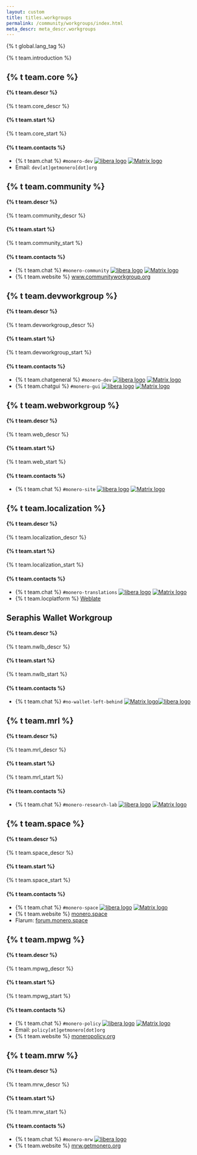 ```yaml
---
layout: custom
title: titles.workgroups
permalink: /community/workgroups/index.html
meta_descr: meta_descr.workgroups
---
```


{% t global.lang_tag %}
<div class="team">
  <div class="container description">
    <p>{% t team.introduction %}</p>
  </div>
  <section class="container">
    <div class="row">
      <div class="left half col-lg-6 col-md-6 col-sm-12 col-xs-12">
        <div class="info-block">
          <div class="row center-xs">
            <h2>{% t team.core %}</h2>
          </div>
          <h4>{% t team.descr %}</h4>
          <p>{% t team.core_descr %}</p>
          <h4>{% t team.start %}</h4>
          <p>{% t team.core_start %}</p>
          <h4>{% t team.contacts %}</h4>
          <ul class="logo">
            <li>{% t team.chat %} <code>#monero-dev</code> <a class="chats-img" href="irc://irc.libera.chat/#monero-dev"><img class="libera" src="/img/libera.svg" title="libera" alt="libera logo"></a> <a href="https://matrix.to/#/%23monero-dev:monero.social?via=matrix.org&via=monero.social" target="_blank"><img class="matrix" src="/img/matrix-logo.svg" title="Matrix" alt="Matrix logo"></a></li>
            <li>Email: <code>dev[at]getmonero[dot]org</code></li>
          </ul>
          <div class="row center-xs icons">
            <a href="https://github.com/monero-project/" target="_blank" target="_blank" rel="noreferrer, noopener" aria-label="GitHub logo"><div class="col social-icon github"></div></a>
          </div>
        </div>
      </div>
      <div class="right half col-lg-6 col-md-6 col-sm-12 col-xs-12">
        <div class="info-block">
          <div class="row center-xs">
            <h2>{% t team.community %}</h2>
          </div>
          <h4>{% t team.descr %}</h4>
          <p>{% t team.community_descr %}</p>
          <h4>{% t team.start %}</h4>
          <p>{% t team.community_start %}</p>
          <h4>{% t team.contacts %}</h4>
          <ul class="logo">
            <li>{% t team.chat %} <code>#monero-community</code> <a class="chats-img" href="irc://irc.libera.chat/#monero-community"><img class="libera" src="/img/libera.svg" title="libera" alt="libera logo"></a> <a href="https://matrix.to/#/%23monero-community:monero.social?via=matrix.org&via=monero.social" target="_blank"><img class="matrix" src="/img/matrix-logo.svg" title="Matrix" alt="Matrix logo"></a></li>
            <li>{% t team.website %} <a href="https://www.communityworkgroup.org/" target="_blank">www.communityworkgroup.org</a></li>
          </ul>
          <div class="row center-xs icons">
            <a class="ext-noicon" href="https://repo.getmonero.org/monero-project/" target="_blank" rel="noreferrer, noopener" aria-label="Gitlab logo"><div class="col social-icon gitlab"></div></a><a href="https://www.reddit.com/r/MoneroCommunity/" target="_blank" target="_blank" rel="noreferrer, noopener" aria-label="Reddit logo"><div class="col social-icon reddit"></div></a>
          </div>
        </div>
      </div>
      <div class="left half col-lg-6 col-md-6 col-sm-12 col-xs-12">
        <div class="info-block">
          <div class="row center-xs">
            <h2>{% t team.devworkgroup %}</h2>
          </div>
          <h4>{% t team.descr %}</h4>
          <p>{% t team.devworkgroup_descr %}</p>
          <h4>{% t team.start %}</h4>
          <p>{% t team.devworkgroup_start %}</p>
          <h4>{% t team.contacts %}</h4>
          <ul class="logo">
            <li>{% t team.chatgeneral %} <code>#monero-dev</code> <a class="chats-img" href="irc://irc.libera.chat/#monero-dev"><img class="libera" src="/img/libera.svg" title="libera" alt="libera logo"></a> <a href="https://matrix.to/#/%23monero-dev:monero.social?via=matrix.org" target="_blank"><img class="matrix" src="/img/matrix-logo.svg" title="Matrix" alt="Matrix logo"></a></li>
            <li>{% t team.chatgui %} <code>#monero-gui</code> <a class="chats-img" href="irc://irc.libera.chat/#monero-gui"><img class="libera" src="/img/libera.svg" title="libera" alt="libera logo"></a> <a href="https://matrix.to/#/%23monero-gui:monero.social?via=matrix.org" target="_blank"><img class="matrix" src="/img/matrix-logo.svg" title="Matrix" alt="Matrix logo"></a></li>
          </ul>
          <div class="row center-xs icons">
            <a href="https://github.com/monero-project/monero" target="_blank" target="_blank" rel="noreferrer, noopener" aria-label="Github monero logo"><div class="col social-icon github"></div></a>
            <a href="https://github.com/monero-project/monero-gui" target="_blank" target="_blank" rel="noreferrer, noopener" aria-label="github monero-gui logo"><div class="col social-icon github"></div></a>
          </div>
        </div>
      </div>
      <div class="right half col-lg-6 col-md-6 col-sm-12 col-xs-12">
        <div class="info-block">
          <div class="row center-xs">
            <h2>{% t team.webworkgroup %}</h2>
          </div>
          <h4>{% t team.descr %}</h4>
          <p>{% t team.web_descr %}</p>
          <h4>{% t team.start %}</h4>
          <p>{% t team.web_start %}</p>
          <h4>{% t team.contacts %}</h4>
          <ul class="logo">
            <li>{% t team.chat %} <code>#monero-site</code> <a class="chats-img" href="irc://irc.libera.chat/#monero-site"><img class="libera" src="/img/libera.svg" title="libera" alt="libera logo"></a> <a href="https://matrix.to/#/%23monero-site:monero.social?via=matrix.org" target="_blank"><img class="matrix" src="/img/matrix-logo.svg" title="Matrix" alt="Matrix logo"></a></li>
          </ul>
          <div class="row center-xs icons">
            <a href="https://github.com/monero-project/monero-site" target="_blank" target="_blank" rel="noreferrer, noopener" aria-label="GitHub logo"><div class="col social-icon github"></div></a>
          </div>
        </div>
      </div>
      <div class="left half col-lg-6 col-md-6 col-sm-12 col-xs-12">
        <div class="info-block">
          <div class="row center-xs">
            <h2>{% t team.localization %}</h2>
          </div>
            <h4>{% t team.descr %}</h4>
          <p>{% t team.localization_descr %}</p>
          <h4>{% t team.start %}</h4>
          <p>{% t team.localization_start %}</p>
          <h4>{% t team.contacts %}</h4>
          <ul class="logo">
            <li>{% t team.chat %} <code>#monero-translations</code> <a class="chats-img" href="irc://irc.libera.chat/#monero-translations"><img class="libera" src="/img/libera.svg" title="libera" alt="libera logo"></a> <a href="https://matrix.to/#/%23monero-translations:monero.social?via=matrix.org" target="_blank"><img class="matrix" src="/img/matrix-logo.svg" title="Matrix" alt="Matrix logo"></a></li>
            <li>{% t team.locplatform %} <a href="https://translate.getmonero.org">Weblate</a></li>
          </ul>
          <div class="row center-xs icons">
            <a href="https://github.com/monero-ecosystem/monero-translations" target="_blank" target="_blank" rel="noreferrer, noopener" aria-label="Github logo"><div class="col social-icon github"></div></a>
          </div>
        </div>
      </div>
      <div class="right half col-lg-6 col-md-6 col-sm-12 col-xs-12">
        <div class="info-block">
          <div class="row center-xs">
            <h2>Seraphis Wallet Workgroup</h2>
          </div>
          <h4>{% t team.descr %}</h4>
          <p>{% t team.nwlb_descr %}</p>
          <h4>{% t team.start %}</h4>
          <p>{% t team.nwlb_start %}</p>
          <h4>{% t team.contacts %}</h4>
          <ul class="logo">
            <li>{% t team.chat %} <code>#no-wallet-left-behind</code> <a href="https://matrix.to/#/%23no-wallet-left-behind:monero.social" target="_blank"><img class="matrix" src="/img/matrix-logo.svg" title="Matrix" alt="Matrix logo"></a><a class="chats-img" href="irc://irc.libera.chat/#no-wallet-left-behind"><img class="libera" src="/img/libera.svg" title="libera" alt="libera logo"></a></li>
          </ul>
          <div class="row center-xs icons">
            <a href="https://github.com/seraphis-migration/strategy/wiki/Seraphis-Wallet-Workgroup" target="_blank" target="_blank" rel="noreferrer, noopener" aria-label="Github logo"><div class="col social-icon github"></div></a>
          </div>
        </div>
      </div>
      <div class="left half col-lg-6 col-md-6 col-sm-12 col-xs-12">
        <div class="info-block">
          <div class="row center-xs">
            <h2>{% t team.mrl %}</h2>
          </div>
          <h4>{% t team.descr %}</h4>
          <p>{% t team.mrl_descr %}</p>
          <h4>{% t team.start %}</h4>
          <p>{% t team.mrl_start %}</p>
          <h4>{% t team.contacts %}</h4>
          <ul class="logo">
            <li>{% t team.chat %} <code>#monero-research-lab</code> <a class="chats-img" href="irc://irc.libera.chat/#monero-research-lab"><img class="libera" src="/img/libera.svg" title="libera" alt="libera logo"></a> <a href="https://matrix.to/#/%23monero-research-lab:monero.social?via=matrix.org&via=privacytools.io" target="_blank"><img class="matrix" src="/img/matrix-logo.svg" title="Matrix" alt="Matrix logo"></a></li>
          </ul>
          <div class="row center-xs icons">
            <a href="https://github.com/monero-project/research-lab" target="_blank" target="_blank" rel="noreferrer, noopener" aria-label="GitHub logo"><div class="col social-icon github"></div></a>
          </div>
        </div>
      </div>
      <div class="right half col-lg-6 col-md-6 col-sm-12 col-xs-12">
        <div class="info-block">
          <div class="row center-xs">
            <h2>{% t team.space %}</h2>
          </div>
          <h4>{% t team.descr %}</h4>
          <p>{% t team.space_descr %}</p>
          <h4>{% t team.start %}</h4>
          <p>{% t team.space_start %}</p>
          <h4>{% t team.contacts %}</h4>
          <ul class="logo">
            <li>{% t team.chat %} <code>#monero-space</code> <a class="chats-img" href="irc://irc.libera.chat/#monero-space"><img class="libera" src="/img/libera.svg" title="libera" alt="libera logo"></a> <a href="https://matrix.to/#/%23monero-space:monero.social?via=matrix.org" target="_blank"><img class="matrix" src="/img/matrix-logo.svg" title="Matrix" alt="Matrix logo"></a></li>
            <li>{% t team.website %} <a href="https://monero.space" target="_blank" target="_blank" rel="noreferrer, noopener">monero.space</a></li>
            <li>Flarum: <a href="https://forum.monero.space" target="_blank" target="_blank" rel="noreferrer, noopener">forum.monero.space</a></li>
          </ul>
          <div class="row center-xs icons">
            <a href="https://twitter.com/MoneroSpace" target="_blank" target="_blank" rel="noreferrer, noopener" aria-label="Twitter logo"><div class="col social-icon twitter"></div></a>
          </div>
        </div>
      </div>
      <div class="left half col-lg-6 col-md-6 col-sm-12 col-xs-12">
        <div class="info-block">
          <div class="row center-xs">
            <h2>{% t team.mpwg %}</h2>
          </div>
          <h4>{% t team.descr %}</h4>
          <p>{% t team.mpwg_descr %}</p>
          <h4>{% t team.start %}</h4>
          <p>{% t team.mpwg_start %}</p>
          <h4>{% t team.contacts %}</h4>
          <ul class="logo">
            <li>{% t team.chat %} <code>#monero-policy</code> <a class="chats-img" href="irc://irc.libera.chat/#monero-policy"><img class="libera" src="/img/libera.svg" title="libera" alt="libera logo"></a> <a href="https://matrix.to/#/%23monero-policy:monero.social?via=matrix.org" target="_blank"><img class="matrix" src="/img/matrix-logo.svg" title="Matrix" alt="Matrix logo"></a></li>
            <li>Email: <code>policy[at]getmonero[dot]org</code></li>
            <li>{% t team.website %} <a href="https://moneropolicy.org" target="_blank">moneropolicy.org</a></li>
          </ul>
        </div>
      </div>
      <div class="right half col-lg-6 col-md-6 col-sm-12 col-xs-12">
        <div class="info-block">
          <div class="row center-xs">
            <h2>{% t team.mrw %}</h2>
          </div>
          <h4>{% t team.descr %}</h4>
          <p>{% t team.mrw_descr %}</p>
          <h4>{% t team.start %}</h4>
          <p>{% t team.mrw_start %}</p>
          <h4>{% t team.contacts %}</h4>
          <ul class="logo">
            <li>{% t team.chat %} <code>#monero-mrw</code> <a class="chats-img" href="irc://irc.libera.chat/#monero-mrw"><img class="libera" src="/img/libera.svg" title="libera" alt="libera logo"></a></li>
            <li>{% t team.website %} <a href="https://mrw.getmonero.org">mrw.getmonero.org</a></li>
          </ul>
        </div>
      </div>
    </div>
  </section>
</div>
